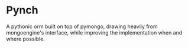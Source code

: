 Pynch
=====

A pythonic orm built on top of pymongo, drawing heavily from mongoengine's interface, while improving the implementation when and where possible.